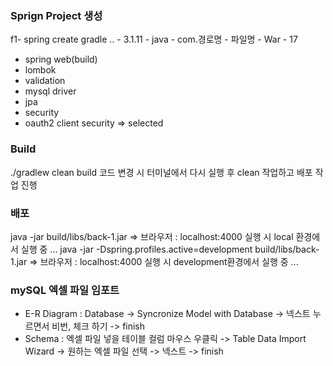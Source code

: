 ### Sprign Project 생성
f1- spring create gradle .. - 3.1.11 - java - com.경로명 - 파일명 - War - 17

- spring web(build)
- lombok
- validation
- mysql driver
- jpa
- security
- oauth2 client security
=> selected

### Build
./gradlew clean build
코드 변경 시 터미널에서 다시 실행 후 clean 작업하고 배포 작업 진행

### 배포
java -jar build/libs/back-1.jar
=> 브라우저 : localhost:4000 실행 시 local 환경에서 실행 중 ...
java -jar -Dspring.profiles.active=development build/libs/back-1.jar
=> 브라우저 : localhost:4000 실행 시 development환경에서 실행 중 ...

### mySQL 엑셀 파일 임포트
- E-R Diagram : 
Database -> Syncronize Model with Database -> 넥스트 누르면서 비번, 체크 하기 -> finish
- Schema : 
엑셀 파일 넣을 테이블 컬럼 마우스 우클릭 -> Table Data Import Wizard -> 원하는 엑셀 파일 선택 -> 넥스트 -> finish
